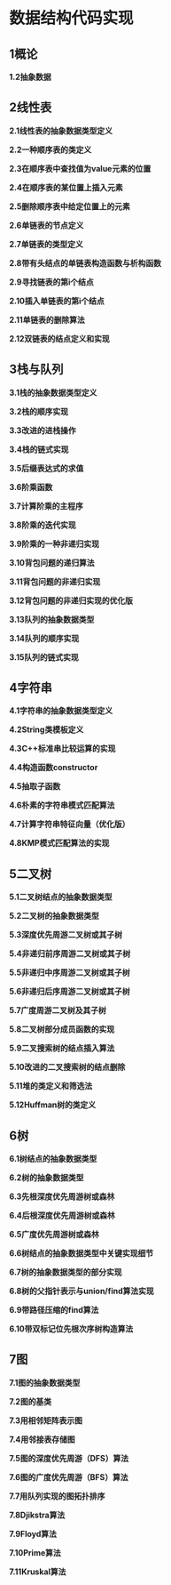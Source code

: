 # 数据结构代码实现

## 1概论

**1.2抽象数据**


## 2线性表


**2.1线性表的抽象数据类型定义**

**2.2一种顺序表的类定义**

**2.3在顺序表中查找值为value元素的位置**

**2.4在顺序表的某位置上插入元素**

**2.5删除顺序表中给定位置上的元素**

**2.6单链表的节点定义**

**2.7单链表的类型定义**

**2.8带有头结点的单链表构造函数与析构函数**

**2.9寻找链表的第i个结点**

**2.10插入单链表的第i个结点**
 
**2.11单链表的删除算法**

**2.12双链表的结点定义和实现**

## 3栈与队列

**3.1栈的抽象数据类型定义**

**3.2栈的顺序实现**

**3.3改进的进栈操作**

**3.4栈的链式实现**

**3.5后缀表达式的求值**

**3.6阶乘函数**

**3.7计算阶乘的主程序**

**3.8阶乘的迭代实现**

**3.9阶乘的一种非递归实现**

**3.10背包问题的递归算法**

**3.11背包问题的非递归实现**

**3.12背包问题的非递归实现的优化版**

**3.13队列的抽象数据类型**

**3.14队列的顺序实现**

**3.15队列的链式实现**


## 4字符串
**4.1字符串的抽象数据类型定义**

**4.2String类模板定义**

**4.3C++标准串比较运算的实现**

**4.4构造函数constructor**

**4.5抽取子函数**

**4.6朴素的字符串模式匹配算法**

**4.7计算字符串特征向量（优化版）**

**4.8KMP模式匹配算法的实现**

## 5二叉树
**5.1二叉树结点的抽象数据类型**

**5.2二叉树的抽象数据类型**

**5.3深度优先周游二叉树或其子树**

**5.4非递归前序周游二叉树或其子树**

**5.5非递归中序周游二叉树或其子树**

**5.6非递归后序周游二叉树或其子树**

**5.7广度周游二叉树及其子树**

**5.8二叉树部分成员函数的实现**

**5.9二叉搜索树的结点插入算法**

**5.10改进的二叉搜索树的结点删除**

**5.11堆的类定义和筛选法**

**5.12Huffman树的类定义**

## 6树
**6.1树结点的抽象数据类型**

**6.2树的抽象数据类型**

**6.3先根深度优先周游树或森林**

**6.4后根深度优先周游树或森林**

**6.5广度优先周游树或森林**

**6.6树结点的抽象数据类型中关键实现细节**

**6.7树的抽象数据类型的部分实现**

**6.8树的父指针表示与union/find算法实现**

**6.9带路径压缩的find算法**

**6.10带双标记位先根次序树构造算法**

## 7图
**7.1图的抽象数据类型**

**7.2图的基类**

**7.3用相邻矩阵表示图**

**7.4用邻接表存储图**

**7.5图的深度优先周游（DFS）算法**

**7.6图的广度优先周游（BFS）算法**

**7.7用队列实现的图拓扑排序**

**7.8Djikstra算法**

**7.9Floyd算法**

**7.10Prime算法**

**7.11Kruskal算法**



